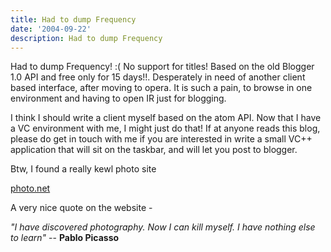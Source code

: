 ```yaml
---
title: Had to dump Frequency
date: '2004-09-22'
description: Had to dump Frequency
---
```


Had to dump Frequency! :( No support for titles! Based on the old Blogger 1.0 API and free only for 15 days!!. Desperately in need of another client based interface, after moving to opera. It is such a pain, to browse in one environment and having to open IR just for blogging.

I think I should write a client myself based on the atom API. Now that I have a VC environment with me, I might just do that! If at anyone reads this blog, please do get in touch with me if you are interested in write a small VC++ application that will sit on the taskbar, and will let you post to blogger.

Btw, I found a really kewl photo site  
  
[photo.net][0]

A very nice quote on the website -  
  
_"I have discovered photography. Now I can kill myself. I have nothing else to learn"_ -- **Pablo Picasso**

[0]: http://www.photo.net